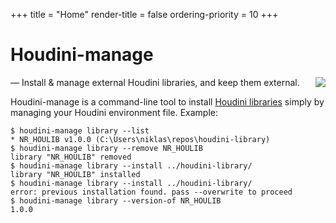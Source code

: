 +++
title = "Home"
render-title = false
ordering-priority = 10
+++

# Houdini-manage

<a href="https://opensource.org/licenses/MIT">
  <img src="https://img.shields.io/badge/License-MIT-yellow.svg" align="right">
</a>
&mdash; Install & manage external Houdini libraries, and keep them external.

Houdini-manage is a command-line tool to install [Houdini libraries][1] simply by
managing your Houdini environment file. Example:

    $ houdini-manage library --list
    * NR_HOULIB v1.0.0 (C:\Users\niklas\repos\houdini-library)
    $ houdini-manage library --remove NR_HOULIB
    library "NR_HOULIB" removed
    $ houdini-manage library --install ../houdini-library/
    library "NR_HOULIB" installed
    $ houdini-manage library --install ../houdini-library/
    error: previous installation found. pass --overwrite to proceed
    $ houdini-manage library --version-of NR_HOULIB
    1.0.0

[1]: library/
